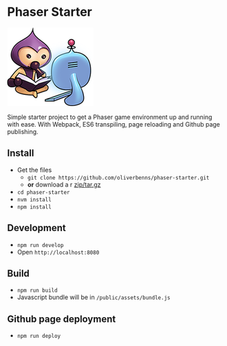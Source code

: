 # Phaser Starter

![Phaser avatar studying](./public/assets/img/study.png)

Simple starter project to get a Phaser game environment up and running with ease. With Webpack, ES6 transpiling, page reloading and Github page publishing.

## Install
- Get the files
  - `git clone https://github.com/oliverbenns/phaser-starter.git`
  - **or** download a r [zip/tar.gz](https://github.com/oliverbenns/phaser-starter/releases)
- `cd phaser-starter`
- `nvm install`
- `npm install`

## Development
- `npm run develop`
- Open `http://localhost:8080`

## Build
- `npm run build`
- Javascript bundle will be in `/public/assets/bundle.js`

## Github page deployment
- `npm run deploy`
